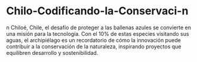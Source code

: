# Chilo-Codificando-la-Conservaci-n
n Chiloé, Chile, el desafío de proteger a las ballenas azules se convierte en una misión para la tecnología. Con el 10% de estas especies visitando sus aguas, el archipiélago es un recordatorio de cómo la innovación puede contribuir a la conservación de la naturaleza, inspirando proyectos que equilibren desarrollo y sostenibilidad.
